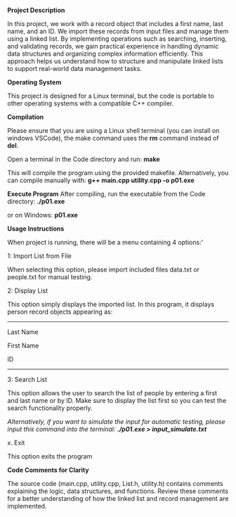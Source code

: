 **Project Description**

In this project, we work with a record object that includes a first name, last name, and an ID. We import these records from input files and manage them using a linked list. By implementing operations such as searching, inserting, and validating records, we gain practical experience in handling dynamic data structures and organizing complex information efficiently. This approach helps us understand how to structure and manipulate linked lists to support real-world data management tasks.

**Operating System**

This project is designed for a Linux terminal, but the code is portable to other operating systems with a compatible C++ compiler.

**Compilation**

Please ensure that you are using a Linux shell terminal (you can install on windows VSCode), the make command uses the **rm** command instead of **del**.

Open a terminal in the Code directory and run: **make**

This will compile the program using the provided makefile. Alternatively, you can compile manually with: **g++ main.cpp utility.cpp -o p01.exe**

**Execute Program**
After compiling, run the executable from the Code directory: **./p01.exe**

or on Windows: **p01.exe**

**Usage Instructions**

When project is running, there will be a menu containing 4 options:'

1: Import List from File

When selecting this option, please import included files data.txt or people.txt for manual testing.

2: Display List

This option simply displays the imported list. In this program, it displays person record objects appearing as:

---

  Last Name

  First Name

  ID

---

3: Search List

This option allows the user to search the list of people by entering a first and last name or by ID. Make sure to display  the list first so you can test the search functionality properly.

*Alternatively, if you want to simulate the input for automatic testing, please input this command into the terminal: **./p01.exe > input_simulate.txt***

x. Exit

This option exits the program

**Code Comments for Clarity**

The source code (main.cpp, utility.cpp, List.h, utility.h) contains comments explaining the logic, data structures, and functions. Review these comments for a better understanding of how the linked list and record management are implemented.
